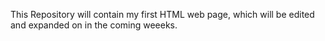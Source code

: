 This Repository will contain my first HTML web page, which will be edited and expanded on in the coming weeeks.
